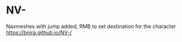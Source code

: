 # NV-
Navmeshes with jump added, RMB to set destination for the character
https://bnira.github.io/NV-/
